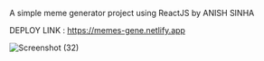 A simple meme generator project using ReactJS by ANISH SINHA

DEPLOY LINK : https://memes-gene.netlify.app

![Screenshot (32)](https://github.com/anishsinhaa/meme-generator-with-react/assets/119957644/8d764769-8b60-4b48-8958-86f73c6dc229)


